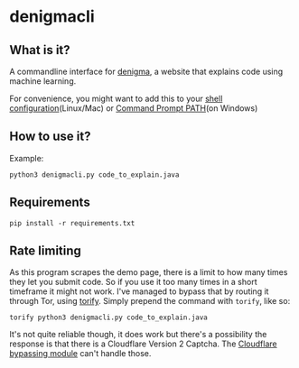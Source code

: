 # denigmacli

## What is it?

A commandline interface for [denigma](https://denigma.app/),
a website that explains code using machine learning.

For convenience, you might want to add this to your [shell configuration](https://linuxize.com/post/how-to-create-bash-aliases/)(Linux/Mac) or [Command Prompt PATH](https://windowsloop.com/how-to-add-to-windows-path/)(on Windows)

## How to use it?

Example:

`python3 denigmacli.py code_to_explain.java`

## Requirements

`pip install -r requirements.txt`

## Rate limiting

As this program scrapes the demo page, there is a limit
to how many times they let you submit code. So if you use it too many times in a short timeframe it might not work.
I've managed to bypass that by routing it through Tor, using [torify](https://linuxaria.com/howto/how-to-anonymize-the-programs-from-your-terminal-with-torify).
Simply prepend the command with `torify`, like so:

`torify python3 denigmacli.py code_to_explain.java`

It's not quite reliable though, it does work but there's a possibility the response is that there is a Cloudflare Version 2 Captcha. The [Cloudflare bypassing module](https://github.com/VeNoMouS/cloudscraper) can't handle those.